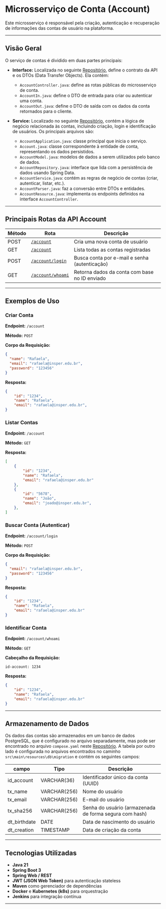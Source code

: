 # Microsserviço de Conta (Account)

Este microsserviço é responsável pela criação, autenticação e recuperação de informações das contas de usuário na plataforma.

---

## Visão Geral

O serviço de contas é dividido em duas partes principais:

- **Interface:** Localizada no seguinte [Repositório](https://github.com/RafaelaAfferri/account_store), define o contrato da API e os DTOs (Data Transfer Objects). Ela contém:

    - `AccountController.java`: define as rotas públicas do microsserviço de conta.
    - `AccountIn.java`: define o DTO de entrada para criar ou autenticar uma conta.
    - `AccountOut.java`: define o DTO de saída com os dados da conta retornados para o cliente.

- **Service:** Localizado no seguinte [Repositório](https://github.com/RafaelaAfferri/store_account-service), contém a lógica de negócio relacionada às contas, incluindo criação, login e identificação de usuários. Os principais arquivos são:

    - `AccountApplication.java`: classe principal que inicia o serviço.
    - `Account.java`: classe correspondente à entidade de conta, representando os dados persistidos.
    - `AccountModel.java`: modelos de dados a serem utilizados pelo banco de dados.
    - `AccountRepository.java`: interface que lida com a persistência de dados usando Spring Data.
    - `AccountService.java`: contém as regras de negócio de contas (criar, autenticar, listar, etc.).
    - `AccountParser.java`: faz a conversão entre DTOs e entidades.
    - `AccountResource.java`: implementa os endpoints definidos na interface `AccountController`.

---

## Principais Rotas da API Account

| Método | Rota               | Descrição                                       |
|--------|--------------------|-------------------------------------------------|
| POST   | [`/account`](#criar-conta)        | Cria uma nova conta de usuário                 |
| GET    | [`/account`](#listar-contas)         | Lista todas as contas registradas             |
| POST   | [`/account/login`](#buscar-conta-autenticar)   | Busca conta por e-mail e senha (autenticação) |
| GET    | [`/account/whoami`](#identificar-conta)  | Retorna dados da conta com base no ID enviado |

---

## Exemplos de Uso

### Criar Conta

**Endpoint:** `/account`  

**Método:** `POST`  

**Corpo da Requisição:**
```json
{
  "name": "Rafaela",
  "email": "rafaela@insper.edu.br",
  "password": "123456"
}
```

**Resposta:**
```json
{
    "id": "1234",
    "name": "Rafaela",
    "email": "rafaela@insper.edu.br",
}
```

### Listar Contas
**Endpoint:** `/account`

**Método:** `GET`

**Resposta:**
```json
[
    {
        "id": "1234",
        "name": "Rafaela",
        "email": "rafaela@insper.edu.br"
    },
    {
        "id": "5678",
        "name": "João",
        "email": "joado@insper.edu.br",
    },
]

```

### Buscar Conta (Autenticar)
**Endpoint:** `/account/login`

**Método:** `POST`

**Corpo da Requisição:**
```json
{
  "email": "rafaela@insper.edu.br",
  "password": "123456"
}
```
**Resposta:**
```json
{
    "id": "1234",
    "name": "Rafaela",
    "email": "rafaela@insper.edu.br"
}
```

### Identificar Conta
**Endpoint:** `/account/whoami`

**Método:** `GET`

**Cabeçalho da Requisição:**
```Authorization
id-account: 1234
```

**Resposta:**
```json
{
    "id": "1234",
    "name": "Rafaela",
    "email": "rafaela@insper.edu.br"
}
```
---

## Armazenamento de Dados
Os dados das contas são armazenados em um banco de dados PostgreSQL, que é configurado no arquivo separadamente, mas pode ser encontrado no arquivo `compose.yaml` neste [Repositório](https://github.com/RafaelaAfferri/platform_microservicos). A tabela por outro lado é configurada no arquivos encontrados no caminho `src\main\resources\db\migration` e contém os seguintes campos:

campo | Tipo | Descrição
--- | --- | ---
id_account | VARCHAR(36) | Identificador único da conta (UUID)
tx_name | VARCHAR(256) | Nome do usuário
tx_email | VARCHAR(256) | E-mail do usuário
tx_sha256 | VARCHAR(256) | Senha do usuário (armazenada de forma segura com hash)
dt_birthdate | DATE | Data de nascimento do usuário
dt_creation | TIMESTAMP | Data de criação da conta





---

## Tecnologias Utilizadas

- **Java 21**
- **Spring Boot 3**
- **Spring Web / REST**
- **JWT (JSON Web Token)** para autenticação stateless
- **Maven** como gerenciador de dependências
- **Docker** e **Kubernetes (k8s)** para orquestração
- **Jenkins** para integração contínua

---




